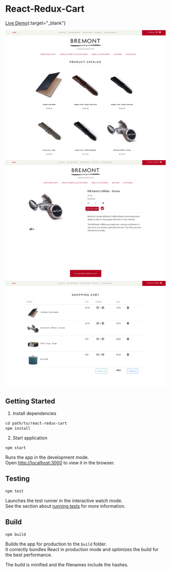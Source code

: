 # React-Redux-Cart
[Live Demo](https://bsubedi26.github.io/react-redux-cart){:target="_blank"}

![Alt text](screenshots/home.PNG?raw=true "Products List")
![Alt text](screenshots/detail.PNG?raw=true "Product Detail")
![Alt text](screenshots/cart.PNG?raw=true "Cart Checkout")

## Getting Started

1. Install dependencies

```
cd path/to/react-redux-cart
npm install
```

2. Start application

```
npm start
```

Runs the app in the development mode.<br>
Open [http://localhost:3000](http://localhost:3000) to view it in the browser.

## Testing

```
npm test
```

Launches the test runner in the interactive watch mode.<br>
See the section about [running tests](#running-tests) for more information.

## Build

```
npm build
```

Builds the app for production to the `build` folder.<br>
It correctly bundles React in production mode and optimizes the build for the best performance.

The build is minified and the filenames include the hashes.